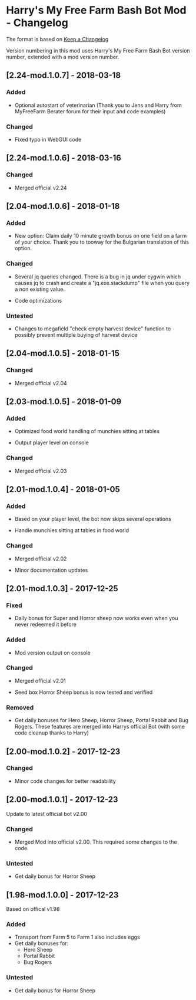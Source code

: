 # Harry's My Free Farm Bash Bot Mod - Changelog

The format is based on [Keep a Changelog](http://keepachangelog.com/en/1.0.0/)

Version numbering in this mod uses Harry's My Free Farm Bash Bot version number, extended with a mod version number.

## [2.24-mod.1.0.7] - 2018-03-18

### Added

- Optional autostart of veterinarian (Thank you to Jens and Harry from MyFreeFarm Berater forum for their input and code examples)

### Changed

- Fixed typo in WebGUI code

## [2.24-mod.1.0.6] - 2018-03-16

### Changed

- Merged official v2.24

## [2.04-mod.1.0.6] - 2018-01-18

### Added

- New option: Claim daily 10 minute growth bonus on one field on a farm of your choice. Thank you to tooway for the Bulgarian translation of this option.

### Changed

- Several jq queries changed. There is a bug in jq under cygwin which causes jq to crash and create a "jq.exe.stackdump" file when you query a non existing value.

- Code optimizations

### Untested

- Changes to megafield "check empty harvest device" function to possibly prevent multiple buying of harvest device

## [2.04-mod.1.0.5] - 2018-01-15

### Changed

- Merged official v2.04

## [2.03-mod.1.0.5] - 2018-01-09

### Added

- Optimized food world handling of munchies sitting at tables

- Output player level on console

### Changed

- Merged official v2.03

## [2.01-mod.1.0.4] - 2018-01-05

### Added

- Based on your player level, the bot now skips several operations

- Handle munchies sitting at tables in food world

### Changed

- Merged official v2.02

- Minor documentation updates

## [2.01-mod.1.0.3] - 2017-12-25

### Fixed

- Daily bonus for Super and Horror sheep now works even when you never redeemed it before

### Added

- Mod version output on console

### Changed

- Merged official v2.01

- Seed box Horror Sheep bonus is now tested and verified

### Removed

- Get daily bonuses for Hero Sheep, Horror Sheep, Portal Rabbit and Bug Rogers. These features are merged into Harrys official Bot (with some code cleanup thanks to Harry)

## [2.00-mod.1.0.2] - 2017-12-23

### Changed

- Minor code changes for better readability

## [2.00-mod.1.0.1] - 2017-12-23

Update to latest official bot v2.00

### Changed

- Merged Mod into official v2.00. This required some changes to the code.

### Untested

- Get daily bonus for Horror Sheep

## [1.98-mod.1.0.0] - 2017-12-23

Based on offical v1.98

### Added

- Transport from Farm 5 to Farm 1 also includes eggs
- Get daily bonuses for:
  - Hero Sheep
  - Portal Rabbit
  - Bug Rogers

### Untested

- Get daily bonus for Horror Sheep
